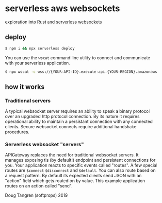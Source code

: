 # serverless aws websockets

exploration into Rust and [serverless websockets](https://serverless.com/framework/docs/providers/aws/events/websocket/)


## deploy

```sh
$ npm i && npx serverless deploy
```

You can use the `wscat` command line utility to connect and communicate with your
serverless application.

```sh
$ npx wscat -c wss://{YOUR-API-ID}.execute-api.{YOUR-REGION}.amazonaws.com/dev
```

## how it works

### Traditional servers

A typical websocket server requires an ability to speak a binary protocol over an upgraded
http protocol connection. By its nature it requires operational ability to maintain a
persistant connection with any connected clients. Secure websocket connects require additional handshake procedures.

### Serverless websocket "servers"

APIGateway replaces the need for traditional websocket servers. It manages exposing tls (by default!) endpoint and persistent connections for you. Your application reacts to specific events called "routes". A few special routes are `$connect` `$disconnect` and `$default`. You can also route based on a request pattern. By default its expected clients send JSON with an "action" field which gets routed on by value. This example application routes on an action called "send".




Doug Tangren (softprops) 2019
